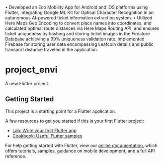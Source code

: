 • Developed an Eco Mobility App for Android and iOS platforms using Flutter, integrating Google ML Kit for
Optical Character Recognition in an autonomous AI-powered ticket information extraction system.
• Utilized Here Maps Geo Encoding to convert place names into coordinates, and calculated optimal route distances via
Here Maps Routing API, and ensures ticket uniqueness by hashing and storing ticket images in the Firestore Database
achieving a 99% uniqueness validation rate. Implemented Firebase for storing user data encompassing Leafcoin details
and public transport distance traveled in the application.
# project_envi

A new Flutter project.

## Getting Started

This project is a starting point for a Flutter application.

A few resources to get you started if this is your first Flutter project:

- [Lab: Write your first Flutter app](https://flutter.dev/docs/get-started/codelab)
- [Cookbook: Useful Flutter samples](https://flutter.dev/docs/cookbook)

For help getting started with Flutter, view our
[online documentation](https://flutter.dev/docs), which offers tutorials,
samples, guidance on mobile development, and a full API reference.
